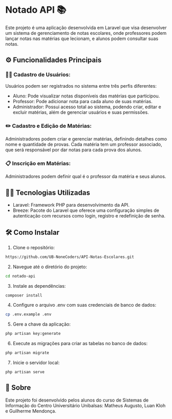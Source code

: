 # Notado API 📚

Este projeto é uma aplicação desenvolvida em Laravel que visa desenvolver um sistema de gerenciamento de notas escolares, onde professores podem lançar notas nas matérias que lecionam, e alunos podem consultar suas notas.

## ⚙️ Funcionalidades Principais

### 🧑‍🏫 Cadastro de Usuários:

Usuários podem ser registrados no sistema entre três perfis diferentes:
- Aluno: Pode visualizar notas disponíveis das matérias que participou.
- Professor: Pode adicionar nota para cada aluno de suas matérias.
- Administrador: Possui acesso total ao sistema, podendo criar, editar e excluir matérias, além de gerenciar usuários e suas permissões.

### ✏️ Cadastro e Edição de Matérias:

Administradores podem criar e gerenciar matérias, definindo detalhes como nome e quantidade de provas.
Cada matéria tem um professor associado, que será responsável por dar notas para cada prova dos alunos.

### 📋 Inscrição em Matérias:

Administradores podem definir qual é o professor da matéria e seus alunos.

## 👨‍💻 Tecnologias Utilizadas
- Laravel: Framework PHP para desenvolvimento da API.
- Breeze: Pacote do Laravel que oferece uma configuração simples de autenticação com recursos como login, registro e redefinição de senha.

## 🛠️ Como Instalar

1. Clone o repositório:

```bash
https://github.com/UB-NoneCoders/API-Notas-Escolares.git
```

2. Navegue até o diretório do projeto:
```bash
cd notado-api
```

3. Instale as dependências:
```bash
composer install
```

4. Configure o arquivo .env com suas credenciais de banco de dados:

```bash
cp .env.example .env
```

5. Gere a chave da aplicação:
```bash
php artisan key:generate
```

6. Execute as migrações para criar as tabelas no banco de dados:

```bash
php artisan migrate
```

7. Inicie o servidor local:
```
php artisan serve
```

## 📖 Sobre
Este projeto foi desenvolvido pelos alunos do curso de Sistemas de Informação do Centro Universitário Unibalsas: Matheus Augusto, Luan Kloh e Guilherme Mendonça.
